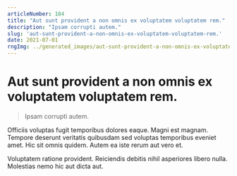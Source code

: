 ```yaml
---
articleNumber: 184
title: "Aut sunt provident a non omnis ex voluptatem voluptatem rem."
description: "Ipsam corrupti autem."
slug: 'aut-sunt-provident-a-non-omnis-ex-voluptatem-voluptatem-rem.'
date: 2021-07-01
rngImg: ../generated_images/aut-sunt-provident-a-non-omnis-ex-voluptatem-voluptatem-rem..jpg
---
```


# Aut sunt provident a non omnis ex voluptatem voluptatem rem.

> Ipsam corrupti autem.

Officiis voluptas fugit temporibus dolores eaque. Magni est magnam. Tempore deserunt veritatis quibusdam sed voluptas temporibus eveniet amet. Hic sit omnis quidem. Autem ea iste rerum aut vero et.
 Voluptatem ratione provident. Reiciendis debitis nihil asperiores libero nulla. Molestias nemo hic aut dicta aut.

